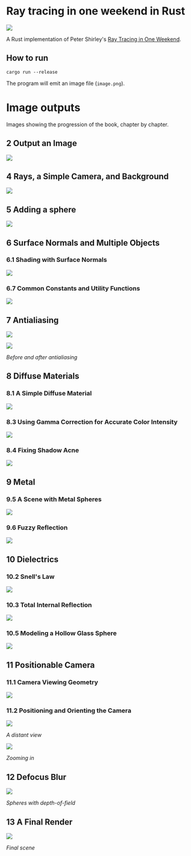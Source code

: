 Ray tracing in one weekend in Rust
===
![](images/13.1.png)

A Rust implementation of Peter Shirley's [Ray Tracing in One Weekend](https://raytracing.github.io/books/RayTracingInOneWeekend.html).

## How to run
```
cargo run --release
```
The program will emit an image file (`image.png`).
# Image outputs
Images showing the progression of the book, chapter by chapter.

## 2 Output an Image
![](images/2.2.png)

## 4 Rays, a Simple Camera, and Background
![](images/4.2.png) 

## 5 Adding a sphere
![](images/5.2.png)

## 6 Surface Normals and Multiple Objects

### 6.1 Shading with Surface Normals
![](images/6.1.png)

### 6.7 Common Constants and Utility Functions
![](images/6.7.png)

## 7 Antialiasing
![](images/7.2.png)

![](images/7.2%20-%20comparison.png)

*Before and after antialiasing*

## 8 Diffuse Materials

### 8.1 A Simple Diffuse Material
![](images/8.2.png)

### 8.3 Using Gamma Correction for Accurate Color Intensity
![](images/8.3.png)

### 8.4 Fixing Shadow Acne
![](images/8.4.png)

## 9 Metal

### 9.5 A Scene with Metal Spheres
![](images/9.5.png)

### 9.6 Fuzzy Reflection
![](images/9.6.png)

## 10 Dielectrics

### 10.2 Snell's Law
![](images/10.2.png)

### 10.3 Total Internal Reflection
![](images/10.3.png)

### 10.5 Modeling a Hollow Glass Sphere
![](images/10.5.png)

## 11 Positionable Camera

### 11.1 Camera Viewing Geometry
![](images/11.1.png)

### 11.2 Positioning and Orienting the Camera
![](images/11.2.1.png)

*A distant view*

![](images/11.2.2.png)

*Zooming in*

## 12 Defocus Blur

![](images/12.2.png)

*Spheres with depth-of-field*

## 13 A Final Render
![](images/13.1.png)

*Final scene*